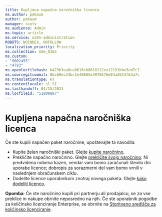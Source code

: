 ```yaml
---
title: Kupljena napačna naročniška licenca
ms.author: pebaum
author: pebaum
manager: scotv
ms.audience: Admin
ms.topic: article
ms.service: o365-administration
ROBOTS: NOINDEX, NOFOLLOW
localization_priority: Priority
ms.collection: Adm_O365
ms.custom:
- "9002455"
- "4793"
ms.openlocfilehash: b423b3ea8ce8616cb8018112ea12191bbe3ed7c7
ms.sourcegitcommit: 8bc60ec34bc1e40685e3976576e04a2623f63a7c
ms.translationtype: HT
ms.contentlocale: sl-SI
ms.lasthandoff: 04/15/2021
ms.locfileid: "51809887"
---
```

# <a name="purchased-wrong-subscription-license"></a>Kupljena napačna naročniška licenca

Če ste kupili napačen paket naročnine, upoštevajte ta navodila:

- Kupite želen naročniški paket. Glejte [kupite naročnino](https://docs.microsoft.com/alchemyinsights/buy-a-subscription-to-office-365-for-business).
- Prekličite napačno naročnino. Glejte [prekličite svojo naročnino](https://docs.microsoft.com/alchemyinsights/canceling-your-office-365-subscription).
Ni predvidena nobena kazen, vendar vam bomo zaračunali število dni uporabe licence; dobropis za sorazmerni del vam bomo vrnili v naslednjem obračunskem ciklu.
- Dodelite licence uporabnikom znotraj novega paketa. Glejte [kako dodeliti licenco](https://docs.microsoft.com/alchemyinsights/how-to-assign-a-license-to-a-user).

**Opomba**: Če ste naročnino kupili pri partnerju ali prodajalcu, se za vse preklice in nakupe obrnite neposredno na njih. Če ste uporabnik pogodbe za količinsko licenciranje Enterprise, se obrnite na [Storitveno središče za količinsko licenciranje](https://support.microsoft.com/help/4471406/how-to-contact-the-microsoft-volume-licensing-service-center).
